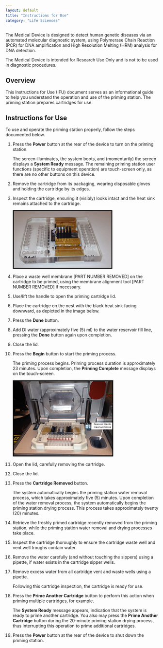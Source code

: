```yaml
---
layout: default
title: "Instructions for Use"
category: "Life Sciences"
---
```

The Medical Device is designed to detect human genetic diseases via an automated molecular diagnostic system, using Polymerase Chain Reaction (PCR) for DNA amplification and High Resolution Melting (HRM) analysis for DNA detection.

The Medical Device is intended for Research Use Only and is not to be used in diagnostic procedures.

## Overview
This Instructions for Use (IFU) document serves as an informational guide to help you understand the operation and use of the priming station. The priming station prepares cartridges for use. 

## Instructions for Use
To use and operate the priming station properly, follow the steps documented below.
1. Press the **Power** button at the rear of the device to turn on the priming station.
    
    The screen illuminates, the system boots, and (momentarily) the screen displays a **System Ready** message.
    The remaining priming station user functions (specific to equipment operation) are touch-screen only, as there are no other buttons on this device.
1. Remove the cartridge from its packaging, wearing disposable gloves and holding the cartridge by its edges.
1. Inspect the cartridge, ensuring it (visibly) looks intact and the heat sink remains attached to the cartridge.

    ![IFU](/img/ifu1.png)

1. Place a waste well membrane [PART NUMBER REMOVED] on the cartridge to be primed, using the membrane alignment tool [PART NUMBER REMOVED] if necessary.
1. Use/lift the handle to open the priming cartridge lid.
1. Place the cartridge on the nest with the black heat sink facing downward, as depicted in the image below.
1. Press the **Done** button.
1. Add DI water (approximately five (5) ml) to the water reservoir fill line, pressing the **Done** button again upon completion.
1. Close the lid.
1. Press the **Begin** button to start the priming process.
    
    The priming process begins. Priming process duration is approximately 23 minutes. Upon completion, the **Priming Complete** message displays on the touch-screen.

    ![IFU](/img/ifu2.png)

1. Open the lid, carefully removing the cartridge.
1. Close the lid.
1. Press the **Cartridge Removed** button.
    
    The system automatically begins the priming station water removal process, which takes approximately five (5) minutes. Upon completion of the water removal process, the system automatically begins the priming station drying process. This process takes approximately twenty (20) minutes.
1. Retrieve the freshly primed cartridge recently removed from the priming station, while the priming station water removal and drying processes take place.
1. Inspect the cartridge thoroughly to ensure the cartridge waste well and vent well troughs contain water. 
1. Remove the water carefully (and without touching the sippers) using a pipette, if water exists in the cartridge sipper wells.
1. Remove excess water from all cartridge vent and waste wells using a pipette.
    
    Following this cartridge inspection, the cartridge is ready for use.
1. Press the **Prime Another Cartridge** button to perform this action when priming multiple cartridges, for example. 
    
    The **System Ready** message appears, indication that the system is ready to prime another cartridge. You also may press the **Prime Another Cartridge** button during the 20-minute priming station drying process, thus interrupting this operation to prime additional cartridges.
1. Press the **Power** button at the rear of the device to shut down the priming station.
    





